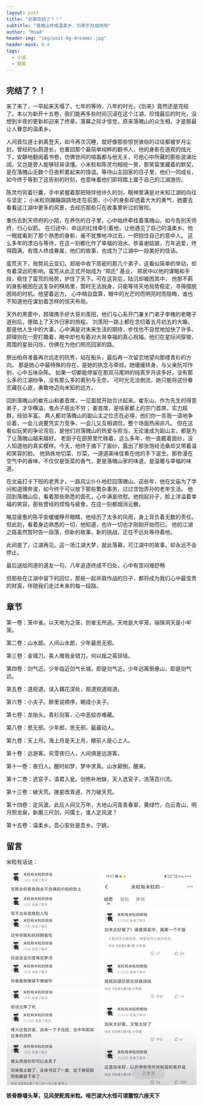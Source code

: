 ```yaml
---
layout: post
title: "剑来完结了？！"
subtitle: "落魄山终成温柔乡，剑来岁月成绝响"
author: "Road"
header-img: "img/post-bg-dreamer.jpg"
header-mask: 0.4
tags:
  - 小说
  - 随笔
---
```


完结了？！
------
来了来了，一早起来天塌了，七年的等待，八年的时光，《剑来》竟然还是完结了。本以为新开十五卷，我们能再多些时间沉浸在这个江湖，珍惜最后的时光，没想到半夜的更新却迎来了终章。落幕之际才惊觉，原来落魄山的众生相，才是那最让人眷恋的温柔乡。

人间首位道士剥离登天，如今再次沉睡，就好像那些惊世骇俗的过往都被岁月尘封。曾经的仙蔚道长，也重回那个最简单纯粹的翻书人，他的身影在道观的烛光下，安静地翻阅着书卷，仿佛世间的喧嚣都与他无关，可他心中所藏的那些波澜壮阔，又岂是旁人能够轻易读懂。小米粒和陈灵均相视一笑，那笑容里藏着的默契，是在落魄山无数个日夜积累起来的情谊。等待山主回家的日子里，他们一同成长，如今终于等到了这告别的时刻，也意味着他们即将踏上属于自己的江湖游历。

陈灵均背着行囊，手中紧握着那把陪伴他许久的剑，眼神里满是对未知江湖的向往与坚定；
小米粒则蹦蹦跳跳地走在前面，小小的身影却透着大大的勇气，她要去看看这江湖中更多的风景，去经历那些只在故事里听过的冒险。

重伤去到天师府的小陌，在养伤的日子里，心中始终牵挂着落魄山。如今告别天师府，归心似箭。
在归途中，命运的红线牵引着他，让他遇见了自己的温柔乡。他一眼就看到了那个熟悉的身影，毫不犹豫地冲过去，一把抱住自己的意中人。
这么多年的漂泊与等待，在这一刻都化作了幸福的泪水。恭喜谢姑娘，万年追爱，终得圆满，有情人终成眷属，他们的故事，也成为了江湖中一段美好的佳话。

蛮荒天下，局势风云变幻。郑居中收下周密的那几个弟子，这看似简单的举动，却有着深远的影响。蛮荒从此正式开始成为 “郑氏” 基业，
郑居中以他的谋略和手段，稳住了蛮荒的局势，护住了天下。可在这背后，陆沉却被困其中，
他那不羁的身影被困在这复杂的棋局里，暂时无法脱身，只能等待天地局势稳定，寻得摆脱困局的时机。他望着远方，
心中暗自盘算，眼中的光芒时而明亮时而隐晦，谁也不知道他在谋划着怎样的惊天布局。

天外的黑雾中，顾璨携手好大哥刘羡阳，他们与心系开门兼关门弟子李槐的老瞎子道别后，便踏上了天外归家的旅程。
刘羡阳一路上都在念叨着五月初五的大婚，那是他人生中的大事，心中满是对未来生活的期待，步伐也不自觉地加快了许多。
顾璨则在一旁打趣着，眼中却也有着对大哥幸福的真心祝福。他们在星际间穿梭，周围的星辰闪烁，仿佛在为他们照亮回家的路。

祭出柏舟准备再次远走的阮秀，站在船头，最后再一次留恋地望向那缕青衫的方向。
那是她心中最特殊的存在，是她的执念与牵挂。她缓缓转身，与父亲阮邛作别，心中五味杂陈。
如果一切都能停留在那双马尾辫的纯真岁月该多好，没有那么多的江湖纷争，没有那么多的离别与无奈。
可时光无法倒流，她只能将这份眷恋藏在心底，勇敢地迈向未知的远方。

回到落魄山的崔东山和姜首席，一见面就开始合计起来。崔东山，作为先生的得意弟子，才华横溢，鬼点子层出不穷；
姜首席，是啥家都上的宗门首席，实力超群，经验丰富。
两人都对落魄山的副山主之位志在必得，他们你一言我一语地争论着，一会儿说要凭实力竞争，一会儿又互相调侃，整个场面热闹非凡。
但在这看似玩笑的争论背后，是他们对落魄山的热爱与担当，无论谁成为副山主，都是为了让落魄山越来越好。
老厨子在厨房里忙碌着，这么多年，他一直戴着面纱，没人知道他的真实模样。今天，他终于摘下了面纱，露出了那张饱经沧桑却又带着温和笑容的脸。
他熟练地切菜、炒菜，一道道美味佳肴在他的手下诞生。那弥漫在空气中的香味，不仅仅是饭菜的香气，更是落魄山家的味道，是温暖与幸福的味道。

在文庙打卡下班的老秀才，一路风尘仆仆地赶回落魄山。这些年，他在文庙为了学问和道理奔波，如今终于可以放下那些繁杂事务，过过含饴弄孙的老年生活。
他回到落魄山后，看着那些熟悉的面孔，心中满是欣慰。他抱起孙子，脸上洋溢着幸福的笑容，那些曾经的烦恼与疲惫，在这一刻都烟消云散。

略显疲惫的陈平安缓缓睁开眼睛，他经历了太多的风雨，身上背负着无数的责任。但此刻，看着身边熟悉的一切，他知道，也许一切也才刚刚开始而已。
他的江湖之路虽然暂时告一段落，但新的故事，新的挑战，正在不远处等待着他。

此间是了，江湖再见。这一场江湖大梦，就此落幕，可江湖中的故事，却永远不会停止。

最后送给同道的道友一句，八年追逐终成不归处，心中有苦闷难舒畅

但那些在江湖中留下的回忆，那些一起并肩作战的日子，都将成为我们心中最宝贵的财富，伴随我们走过未来的每一段路。


章节
------

第一卷：笼中雀。以天地为之笼，则雀无所逃。天地是大牢笼，骊珠洞天是小牢笼。

第二卷：山水郎。人间山水郎，少年最思无邪。 

第三卷：金错刀。美人赠我金错刀，何以报之英琼瑶。

第四卷：剑气近。少年临近剑气长城，即是剑气近。少年远离倒悬山，即是剑气远。

第五卷：道观道。误入藕花深处，观道观道观道。

第六卷：小夫子。醉里说顺序，朝成小夫子。

第七卷：龙抬头。青衫剑客，心中恶蛟亦难藏。

第八卷：思无邪。少年郎，思无邪，最最动人。

第九卷：天上月。海上月是天上月，眼前人是心上人。

第十卷：远游客。风雪夜归人，人间俱是远游客。

第十一卷：夜归人。醒时如梦，梦中求真。山水颠倒，醒来。

第十二卷：选官子。请君入瓮。剑修补地缺，天人选官子，浩荡百川流。

第十三卷：破天荒。拨星改青道，齐力破天荒。

第十四卷：定风波。此后人间又万年，大地山河青青春翠，黄绿竹，白云青山，明月照龙泉，新磨三尺剑，问儒士，谁人定风波？

第十五卷：温柔乡。吾心安处是吾乡。宁姚。 





留言
------
米粒有话说：

![](/img/Sn.jpg)

**铁骨静墙头草，见风使舵周米粒。哑巴湖大水怪可谓震惊六座天下**

